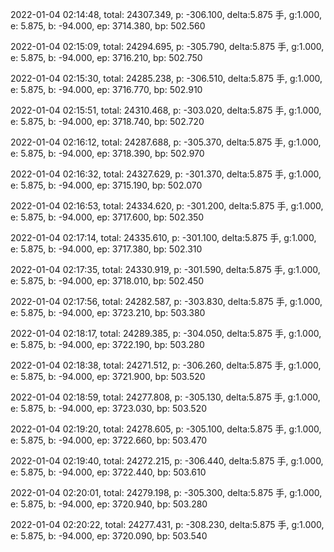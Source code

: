 2022-01-04 02:14:48, total: 24307.349, p: -306.100, delta:5.875 手, g:1.000, e: 5.875, b: -94.000, ep: 3714.380, bp: 502.560

2022-01-04 02:15:09, total: 24294.695, p: -305.790, delta:5.875 手, g:1.000, e: 5.875, b: -94.000, ep: 3716.210, bp: 502.750

2022-01-04 02:15:30, total: 24285.238, p: -306.510, delta:5.875 手, g:1.000, e: 5.875, b: -94.000, ep: 3716.770, bp: 502.910

2022-01-04 02:15:51, total: 24310.468, p: -303.020, delta:5.875 手, g:1.000, e: 5.875, b: -94.000, ep: 3718.740, bp: 502.720

2022-01-04 02:16:12, total: 24287.688, p: -305.370, delta:5.875 手, g:1.000, e: 5.875, b: -94.000, ep: 3718.390, bp: 502.970

2022-01-04 02:16:32, total: 24327.629, p: -301.370, delta:5.875 手, g:1.000, e: 5.875, b: -94.000, ep: 3715.190, bp: 502.070

2022-01-04 02:16:53, total: 24334.620, p: -301.200, delta:5.875 手, g:1.000, e: 5.875, b: -94.000, ep: 3717.600, bp: 502.350

2022-01-04 02:17:14, total: 24335.610, p: -301.100, delta:5.875 手, g:1.000, e: 5.875, b: -94.000, ep: 3717.380, bp: 502.310

2022-01-04 02:17:35, total: 24330.919, p: -301.590, delta:5.875 手, g:1.000, e: 5.875, b: -94.000, ep: 3718.010, bp: 502.450

2022-01-04 02:17:56, total: 24282.587, p: -303.830, delta:5.875 手, g:1.000, e: 5.875, b: -94.000, ep: 3723.210, bp: 503.380

2022-01-04 02:18:17, total: 24289.385, p: -304.050, delta:5.875 手, g:1.000, e: 5.875, b: -94.000, ep: 3722.190, bp: 503.280

2022-01-04 02:18:38, total: 24271.512, p: -306.260, delta:5.875 手, g:1.000, e: 5.875, b: -94.000, ep: 3721.900, bp: 503.520

2022-01-04 02:18:59, total: 24277.808, p: -305.130, delta:5.875 手, g:1.000, e: 5.875, b: -94.000, ep: 3723.030, bp: 503.520

2022-01-04 02:19:20, total: 24278.605, p: -305.100, delta:5.875 手, g:1.000, e: 5.875, b: -94.000, ep: 3722.660, bp: 503.470

2022-01-04 02:19:40, total: 24272.215, p: -306.440, delta:5.875 手, g:1.000, e: 5.875, b: -94.000, ep: 3722.440, bp: 503.610

2022-01-04 02:20:01, total: 24279.198, p: -305.300, delta:5.875 手, g:1.000, e: 5.875, b: -94.000, ep: 3720.940, bp: 503.280

2022-01-04 02:20:22, total: 24277.431, p: -308.230, delta:5.875 手, g:1.000, e: 5.875, b: -94.000, ep: 3720.090, bp: 503.540